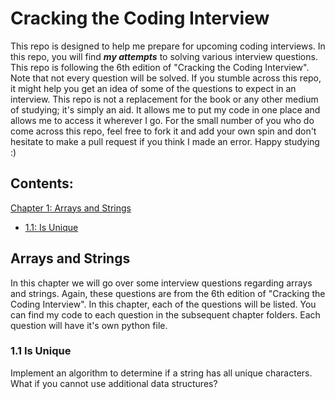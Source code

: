 # Cracking the Coding Interview
This repo is designed to help me prepare for upcoming coding interviews. In this repo, you will find ***my attempts*** to solving various interview questions. This repo is following the 6th edition of "Cracking the Coding Interview". Note that not every question will be solved. If you stumble across this repo, it might help you get an idea of some of the questions to expect in an interview. This repo is not a replacement for the book or any other medium of studying; it's simply an aid. It allows me to put my code in one place and allows me to access it wherever I go. For the small number of you who do come across this repo, feel free to fork it and add your own spin and don't hesitate to make a pull request if you think I made an error. Happy studying :)

## Contents:
[Chapter 1: Arrays and Strings](#arrays-and-strings)
- [1.1: Is Unique](#1.1-is-unique)

## Arrays and Strings
In this chapter we will go over some interview questions regarding arrays and strings. Again, these questions are from the 6th edition of "Cracking the Coding Interview". In this chapter, each of the questions will be listed. You can find my code to each question in the subsequent chapter folders. Each question will have it's own python file.

### 1.1 Is Unique
Implement an algorithm to determine if a string has all unique characters. What if you cannot use additional data structures?